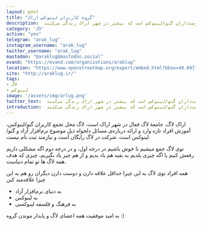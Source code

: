 ```yaml
---
layout: post
title: "گروه کاربران لینوکس اراک"
description:  اراک‌لاگ اجتماع آزادی از دوست‌داران گنو/لینوکس است که بیشتر در شهر اراک زندگی می‌کنند. 
category: 'لاگ'
active: "yes"
telegram: "arak_lug"
instagram_username: "arak_lug"
twitter_username: "arak_lug"
mastodon: "@araklug@mastodon.social"
evand: "https://evand.com/organizations/araklug"
location: "https://www.openstreetmap.org/export/embed.html?bbox=49.69713538885117%2C34.07806063481119%2C49.69918996095658%2C34.07940247453109&amp;layer=mapnik"
site: "http://araklug.ir/"
tags:
- لاگ
- لینوکس
image: '/assets/img/arlug.png'
twitter_text:  اراک‌لاگ اجتماع آزادی از دوست‌داران گنو/لینوکس است که بیشتر در شهر اراک زندگی می‌کنند. 
introduction:  اراک‌لاگ اجتماع آزادی از دوست‌داران گنو/لینوکس است که بیشتر در شهر اراک زندگی می‌کنند. 
---
```


اراک لاگ، جامعهٔ لاگ فعال در شهر اراک است. لاگ محل تجمع کاربران گنو/لینوکس، آموزش افراد تازه وارد و ارائه درباره‌ی مسائل دلخواه ذیلِ موضوع نرم‌افزار آزاد و گنو/لینوکس است. شرکت در لاگ رایگان است و نیازمند ثبت نام نیست.

توی لاگ جمع میشیم تا خوش باشیم در درجه اول، و در درجه دوم اگه مشکلی داریم رفعش کنیم یا اگه چیزی بلدیم به بقیه هم یاد بدیم و از هم چیز یاد بگیریم، چیزی که هدف همه لاگ ها تو تمام دنیاست.

همه افراد توی لاگ به این چیزا حداقل علاقه دارن و دوست دارن دیگران رو هم به این چیزا علاقه‌مند کنن

* به دنیای نرم‌افزار آزاد
* به لینوکس
* به فرهنگ و فلسفه لینوکسی

به امید موفقیت همه اعضای لاگ و پایدار موندن گروه :)


